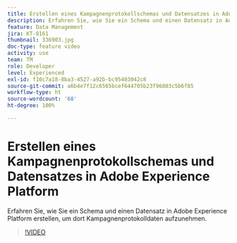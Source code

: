 ```yaml
---
title: Erstellen eines Kampagnenprotokollschemas und Datensatzes in Adobe Experience Platform
description: Erfahren Sie, wie Sie ein Schema und einen Datensatz in Adobe Experience Platform erstellen, um dort Kampagnenprotokolldaten aufzunehmen.
feature: Data Management
jira: KT-8161
thumbnail: 336903.jpg
doc-type: feature video
activity: use
team: TM
role: Developer
level: Experienced
exl-id: f10c7a18-8ba3-4527-a92b-bc95403042c8
source-git-commit: a6b4e7f12c6565bcef644705b23f96803c5b6f85
workflow-type: ht
source-wordcount: '68'
ht-degree: 100%

---
```


# Erstellen eines Kampagnenprotokollschemas und Datensatzes in Adobe Experience Platform

Erfahren Sie, wie Sie ein Schema und einen Datensatz in Adobe Experience Platform erstellen, um dort Kampagnenprotokolldaten aufzunehmen.

>[!VIDEO](https://video.tv.adobe.com/v/336903?quality=12&learn=on)
